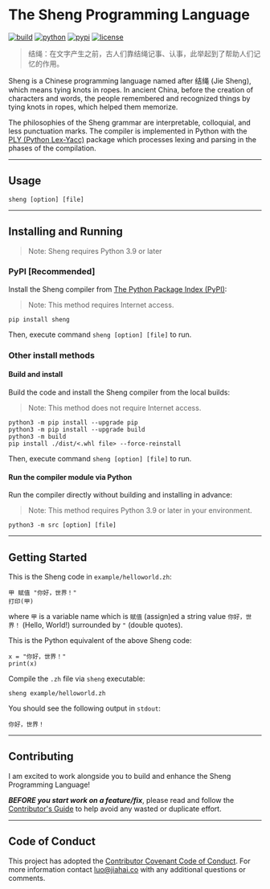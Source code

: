 # The Sheng Programming Language

[![build](https://img.shields.io/github/workflow/status/sheng-lang/sheng/Upload%20Python%20Package?style=flat-square)](https://github.com/sheng-lang/sheng/actions/workflows/python-publish.yml)
[![python](https://img.shields.io/pypi/pyversions/sheng?style=flat-square)](https://pypi.org/project/sheng/)
[![pypi](https://img.shields.io/pypi/v/sheng?style=flat-square)](https://pypi.org/project/sheng/)
[![license](https://img.shields.io/pypi/l/sheng?style=flat-square)](https://pypi.org/project/sheng/)

> 结绳：在文字产生之前，古人们靠结绳记事、认事，此举起到了帮助人们记忆的作用。

Sheng is a Chinese programming language named after 结绳 (Jie Sheng), which means tying knots in ropes. In ancient China, before the creation of characters and words, the people remembered and recognized things by tying knots in ropes, which helped them memorize.

The philosophies of the Sheng grammar are interpretable, colloquial, and less punctuation marks. The compiler is implemented in Python with the [PLY (Python Lex-Yacc)](https://github.com/dabeaz/ply) package which processes lexing and parsing in the phases of the compilation.

---

## Usage

```
sheng [option] [file]
```

---

## Installing and Running

> Note: Sheng requires Python 3.9 or later

### PyPI [Recommended]

Install the Sheng compiler from [The Python Package Index (PyPI)](https://pypi.org/project/sheng/):
> Note: This method requires Internet access.
```
pip install sheng
```
Then, execute command `sheng [option] [file]` to run.

### Other install methods

#### Build and install

Build the code and install the Sheng compiler from the local builds:
> Note: This method does not require Internet access.
```
python3 -m pip install --upgrade pip
python3 -m pip install --upgrade build
python3 -m build
pip install ./dist/<.whl file> --force-reinstall
```
Then, execute command `sheng [option] [file]` to run.

#### Run the compiler module via Python

Run the compiler directly without building and installing in advance:
> Note: This method requires Python 3.9 or later in your environment.
```
python3 -m src [option] [file]
```

---

## Getting Started

This is the Sheng code in `example/helloworld.zh`:
```
甲 赋值 "你好，世界！"
打印(甲)
```
where `甲` is a variable name which is `赋值` (assign)ed a string value `你好，世界！` (Hello, World!) surrounded by `"` (double quotes).

This is the Python equivalent of the above Sheng code:
```
x = "你好，世界！"
print(x)
```

Compile the `.zh` file via `sheng` executable:
```
sheng example/helloworld.zh
```

You should see the following output in `stdout`:
```
你好，世界！
```

---

## Contributing

I am excited to work alongside you to build and enhance the Sheng Programming Language\!

***BEFORE you start work on a feature/fix***, please read and follow the [Contributor's Guide](./CONTRIBUTING.md) to help avoid any wasted or duplicate effort.

---

## Code of Conduct

This project has adopted the [Contributor Covenant Code of Conduct](./CODE_OF_CONDUCT.md). For more information contact [luo@jiahai.co](mailto:luo@jiahai.co) with any additional questions or comments.
